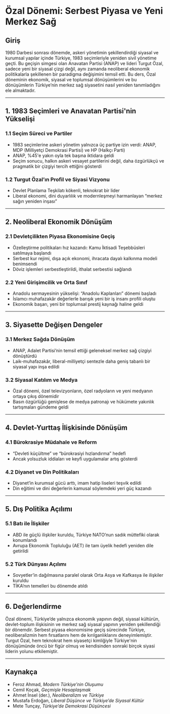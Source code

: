 # Özal Dönemi: Serbest Piyasa ve Yeni Merkez Sağ

## Giriş

1980 Darbesi sonrası dönemde, askeri yönetimin şekillendirdiği siyasal ve kurumsal yapılar içinde Türkiye, 1983 seçimleriyle yeniden sivil yönetime geçti. Bu geçişin simgesi olan Anavatan Partisi (ANAP) ve lideri Turgut Özal, sadece yeni bir siyasal çizgi değil, aynı zamanda neoliberal ekonomik politikalarla şekillenen bir paradigma değişimini temsil etti. Bu ders, Özal döneminin ekonomik, siyasal ve toplumsal dönüşümlerini ve bu dönüşümlerin Türkiye’nin merkez sağ siyasetini nasıl yeniden tanımladığını ele almaktadır.

---

## 1. 1983 Seçimleri ve Anavatan Partisi'nin Yükselişi

### 1.1 Seçim Süreci ve Partiler

- 1983 seçimlerine askeri yönetim yalnızca üç partiye izin verdi: ANAP, MDP (Milliyetçi Demokrasi Partisi) ve HP (Halkçı Parti)
- ANAP, %45'e yakın oyla tek başına iktidara geldi
- Seçim sonucu, halkın askeri vesayet partilerini değil, daha özgürlükçü ve pragmatik bir çizgiyi tercih ettiğini gösterdi

### 1.2 Turgut Özal’ın Profil ve Siyasi Vizyonu

- Devlet Planlama Teşkilatı kökenli, teknokrat bir lider
- Liberal ekonomi, dini duyarlılık ve modernleşmeyi harmanlayan “merkez sağın yeniden inşası”

---

## 2. Neoliberal Ekonomik Dönüşüm

### 2.1 Devletçilikten Piyasa Ekonomisine Geçiş

- Özelleştirme politikaları hız kazandı: Kamu İktisadi Teşebbüsleri satılmaya başlandı
- Serbest kur rejimi, dışa açık ekonomi, ihracata dayalı kalkınma modeli benimsendi
- Döviz işlemleri serbestleştirildi, ithalat serbestisi sağlandı

### 2.2 Yeni Girişimcilik ve Orta Sınıf

- Anadolu sermayesinin yükselişi: “Anadolu Kaplanları” dönemi başladı
- İslamcı muhafazakâr değerlerle barışık yeni bir iş insanı profili oluştu
- Ekonomik başarı, yeni bir toplumsal prestij kaynağı haline geldi

---

## 3. Siyasette Değişen Dengeler

### 3.1 Merkez Sağda Dönüşüm

- ANAP, Adalet Partisi’nin temsil ettiği geleneksel merkez sağ çizgiyi dönüştürdü
- Laik-muhafazakâr, liberal-milliyetçi sentezle daha geniş tabanlı bir siyasal yapı inşa edildi

### 3.2 Siyasal Katılım ve Medya

- Özal dönemi, özel televizyonların, özel radyoların ve yeni medyanın ortaya çıkış dönemidir
- Basın özgürlüğü genişlese de medya patronajı ve hükümete yakınlık tartışmaları gündeme geldi

---

## 4. Devlet-Yurttaş İlişkisinde Dönüşüm

### 4.1 Bürokrasiye Müdahale ve Reform

- “Devleti küçültme” ve “bürokrasiyi hızlandırma” hedefi
- Ancak yolsuzluk iddiaları ve keyfi uygulamalar artış gösterdi

### 4.2 Diyanet ve Din Politikaları

- Diyanet’in kurumsal gücü arttı, imam hatip liseleri teşvik edildi
- Din eğitimi ve dini değerlerin kamusal söylemdeki yeri güç kazandı

---

## 5. Dış Politika Açılımı

### 5.1 Batı ile İlişkiler

- ABD ile güçlü ilişkiler kuruldu, Türkiye NATO’nun sadık müttefiki olarak konumlandı
- Avrupa Ekonomik Topluluğu (AET) ile tam üyelik hedefi yeniden dile getirildi

### 5.2 Türk Dünyası Açılımı

- Sovyetler’in dağılmasına paralel olarak Orta Asya ve Kafkasya ile ilişkiler kuruldu
- TİKA’nın temelleri bu dönemde atıldı

---

## 6. Değerlendirme

Özal dönemi, Türkiye’de yalnızca ekonomik yapının değil, siyasal kültürün, devlet-toplum ilişkisinin ve merkez sağ siyasal yapının yeniden şekillendiği bir dönemdir. Serbest piyasa ekonomisine geçiş sürecinde Türkiye, neoliberalizmin hem fırsatlarını hem de kırılganlıklarını deneyimlemiştir. Turgut Özal, hem teknokrat hem siyasetçi kimliğiyle Türkiye'nin dönüşümünde öncü bir figür olmuş ve kendisinden sonraki birçok siyasi liderin yolunu etkilemiştir.

---

## Kaynakça

- Feroz Ahmad, _Modern Türkiye’nin Oluşumu_
- Cemil Koçak, _Geçmişle Hesaplaşmak_
- Ahmet İnsel (der.), _Neoliberalizm ve Türkiye_
- Mustafa Erdoğan, _Liberal Düşünce ve Türkiye’de Siyasal Kültür_
- Mete Tunçay, _Türkiye’de Demokrasi Düşüncesi_
